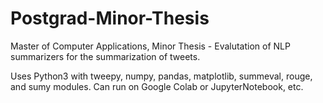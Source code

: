# Postgrad-Minor-Thesis
Master of Computer Applications, Minor Thesis - Evalutation of NLP summarizers for the summarization of tweets.

Uses Python3 with tweepy, numpy, pandas, matplotlib, summeval, rouge, and sumy modules.
Can run on Google Colab or JupyterNotebook, etc.
